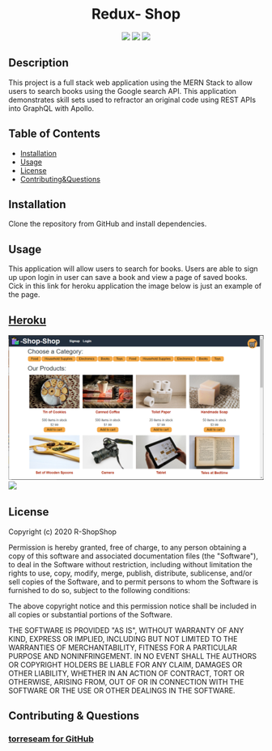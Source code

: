 
<h1 align="center">Redux- Shop</h1>

<p align="center">
<img src="https://img.shields.io/badge/Javascript-brightgreen"/>
<img src="https://img.shields.io/badge/Web-Pack-red"/>
<img src="https://img.shields.io/badge/Node.js-success"/>

## Description 
This project is a full stack web application using the MERN Stack to allow users to search books using the Google search API. This application demonstrates skill sets used to refractor an original code using REST APIs into GraphQL with Apollo.  

## Table of Contents
* [Installation](#installation)
* [Usage](#usage)
* [License](#license)
* [Contributing&Questions](#contributing&questions)

## Installation 
Clone the repository from GitHub and install dependencies.

## Usage 
This application will allow users to search for books. Users are able to sign up upon login in user can save a book and view a page of saved books.<br>
Cick in this link for heroku application the image below is just an example of the page.
 ## [Heroku](https://r-shop-shop.herokuapp.com/)<br>

<img src='./client/public/main.PNG'>

<img src='../client/public/main.png'>


## License 
  Copyright (c) 2020 R-ShopShop

  Permission is hereby granted, free of charge, to any person obtaining a copy
  of this software and associated documentation files (the "Software"), to deal
  in the Software without restriction, including without limitation the rights
  to use, copy, modify, merge, publish, distribute, sublicense, and/or sell
  copies of the Software, and to permit persons to whom the Software is
  furnished to do so, subject to the following conditions:

  The above copyright notice and this permission notice shall be included in all
  copies or substantial portions of the Software.

  THE SOFTWARE IS PROVIDED "AS IS", WITHOUT WARRANTY OF ANY KIND, EXPRESS OR
  IMPLIED, INCLUDING BUT NOT LIMITED TO THE WARRANTIES OF MERCHANTABILITY,
  FITNESS FOR A PARTICULAR PURPOSE AND NONINFRINGEMENT. IN NO EVENT SHALL THE
  AUTHORS OR COPYRIGHT HOLDERS BE LIABLE FOR ANY CLAIM, DAMAGES OR OTHER
  LIABILITY, WHETHER IN AN ACTION OF CONTRACT, TORT OR OTHERWISE, ARISING FROM,
  OUT OF OR IN CONNECTION WITH THE SOFTWARE OR THE USE OR OTHER DEALINGS IN THE
  SOFTWARE.


## Contributing & Questions

### [torreseam for GitHub](https://github.com/torreseam)  